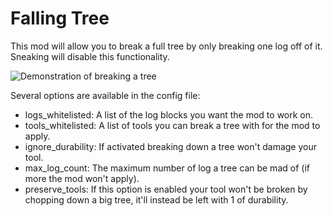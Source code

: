# Falling Tree

This mod will allow you to break a full tree by only breaking one log off of it. Sneaking will disable this functionality.

![Demonstration of breaking a tree](https://github.com/RakSrinaNa/FallingTree/raw/1.14.4/assets/demo.gif)

Several options are available in the config file:
- logs_whitelisted: A list of the log blocks you want the mod to work on.
- tools_whitelisted: A list of tools you can break a tree with for the mod to apply.
- ignore_durability: If activated breaking down a tree won't damage your tool.
- max\_log\_count: The maximum number of log a tree can be mad of (if more the mod won't apply).
- preserve_tools: If this option is enabled your tool won't be broken by chopping down a big tree, it'll instead be left with 1 of durability.
